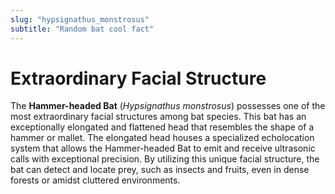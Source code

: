 ```yaml
---
slug: "hypsignathus_monstrosus"
subtitle: "Random bat cool fact"
---
```


# Extraordinary Facial Structure

The **Hammer-headed Bat** (_Hypsignathus monstrosus_)
possesses one of the most extraordinary facial structures among bat species.
This bat has an exceptionally elongated and flattened head that resembles the shape of a hammer or mallet.
The elongated head houses a specialized echolocation system
that allows the Hammer-headed Bat to emit and receive ultrasonic calls with exceptional precision.
By utilizing this unique facial structure, the bat can detect and locate prey, such as insects and fruits,
even in dense forests or amidst cluttered environments.
